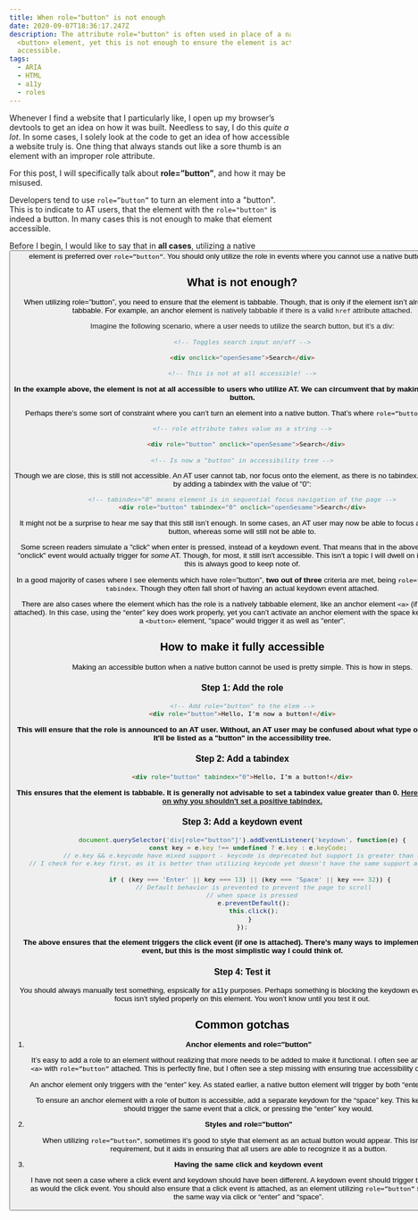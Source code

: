 ```yaml
---
title: When role="button" is not enough
date: 2020-09-07T18:36:17.247Z
description: The attribute role="button" is often used in place of a native
  <button> element, yet this is not enough to ensure the element is actually
  accessible.
tags:
  - ARIA
  - HTML
  - a11y
  - roles
---
```

Whenever I find a website that I particularly like, I open up my browser’s devtools to get an idea on how it was built. Needless to say, I do this *quite a lot*. In some cases, I solely look at the code to get an idea of how accessible a website truly is. One thing that always stands out like a sore thumb is an element with an improper role attribute.

For this post, I will specifically talk about **role=”button”**, and how it may be misused.

Developers tend to use `role=”button”` to turn an element into a "button". This is to indicate to AT users, that the element with the `role="button"` is indeed a button. In many cases this is not enough to make that element accessible.

Before I begin, I would like to say that in **all cases**, utilizing a native <button> element is preferred over `role=”button”`. You should only utilize the role in events where you cannot use a native button element.

## What is not enough?

When utilizing role=”button”, you need to ensure that the element is tabbable. Though, that is only if the element isn’t already natively tabbable. For example, an anchor element <a> is natively tabbable if there is a valid `href` attribute attached. 

Imagine the following scenario, where a user needs to utilize the search button, but it’s a div:

```html
<!-- Toggles search input on/off -->

<div onclick="openSesame">Search</div>

<!-- This is not at all accessible! -->
```

**In the example above, the element is not at all accessible to users who utilize AT. We can circumvent that by making it a semantic button.**

Perhaps there’s some sort of constraint where you can’t turn an element into a native button. That’s where `role=”button”` comes in:

```html
<!-- role attribute takes value as a string -->

  <div role="button" onclick="openSesame">Search</div>

<!-- Is now a "button" in accessibility tree -->
```

Though we are close, this is still not accessible. An AT user cannot tab, nor focus onto the element, as there is no tabindex. We can fix that by adding a tabindex with the value of "0":

```html
<!-- tabindex="0" means element is in sequential focus navigation of the page -->
<div role="button" tabindex="0" onclick="openSesame">Search</div>
```

It might not be a surprise to hear me say that this still isn’t enough. In some cases, an AT user may now be able to focus and trigger this button, whereas some will still not be able to. 

Some screen readers simulate a "click" when enter is pressed, instead of a keydown event. That means that in the above example, the "onclick" event would actually trigger for *some* AT. Though, for most, it still isn't accessible. This isn't a topic I will dwell on in this post, but this is always good to keep note of.

In a good majority of cases where I see elements which have role=”button”, **two out of three** criteria are met, being `role=”button”` and a `tabindex`. Though they often fall short of having an actual keydown event attached. 

There are also cases where the element which has the role is a natively tabbable element, like an anchor element  `<a>` (if a valid href is attached). In this case, using the “enter” key does work properly, yet you can’t activate an anchor element with the space key, whereas with a `<button>` element, "space" would trigger it as well as "enter".

## How to make it fully accessible

Making an accessible button when a native button cannot be used is pretty simple. This is how in steps.

### Step 1: Add the role

```html
<!-- Add role="button" to the elem -->
<div role="button">Hello, I'm now a button!</div>
```

**This will ensure that the role is announced to an AT user. Without, an AT user may be confused about what type of element it is. It'll be listed as a "button" in the accessibility tree.**

### Step 2: Add a tabindex

```html
<div role="button" tabindex="0">Hello, I’m a button!</div>
```

**This ensures that the element is tabbable. It is generally not advisable to set a tabindex value greater than 0.[](https://webaim.org/techniques/keyboard/tabindex) [Here's a good post on why you shouldn't set a positive tabindex.](https://webaim.org/techniques/keyboard/tabindex)**

### Step 3: Add a keydown event

```javascript
document.querySelector('div[role="button"]').addEventListener('keydown', function(e) {
	const key = e.key !== undefined ? e.key : e.keyCode; 
    // e.key && e.keycode have mixed support - keycode is deprecated but support is greater than e.key
    // I check for e.key first, as it is better than utilizing keycode yet doesn't have the same support across browsers
  
	if ( (key === 'Enter' || key === 13) || (key === 'Space' || key === 32)) {
      // Default behavior is prevented to prevent the page to scroll
      // when space is pressed 
      e.preventDefault();
      this.click();
    }
});
```

**The above ensures that the element triggers the click event (if one is attached). There’s many ways to implement a keydown event, but this is the most simplistic way I could think of.**

### Step 4: Test it

You should always manually test something, espsically for a11y purposes. Perhaps something is blocking the keydown event, or maybe focus isn’t styled properly on this element. You won’t know until you test it out.

## Common gotchas

1. **Anchor elements and role="button"**

   It’s easy to add a role to an element without realizing that more needs to be added to make it functional. I often see anchor elements `<a>` with `role=”button”` attached. This is perfectly fine, but I often see a step missing with ensuring true accessibility of that element.

   An anchor element only triggers with the “enter” key. As stated earlier, a native button element will trigger by both “enter” and “space”.

   To ensure an anchor element with a role of button is accessible, add a separate keydown for the “space” key. This keydown event should trigger the same event that a click, or pressing the “enter” key would.
2. **Styles and role="button"**

   When utilizing `role=”button”`, sometimes it’s good to style that element as an actual button would appear. This isn’t exactly a requirement, but it aids in ensuring that all users are able to recognize it as a button.
3. **Having the same click and keydown event**

   I have not seen a case where a click event and keydown should have been different. A keydown event should trigger the same event as would the click event. You should also ensure that a click event is attached, as an element utilizing `role=”button”` should function the same way via click or “enter” and “space”.